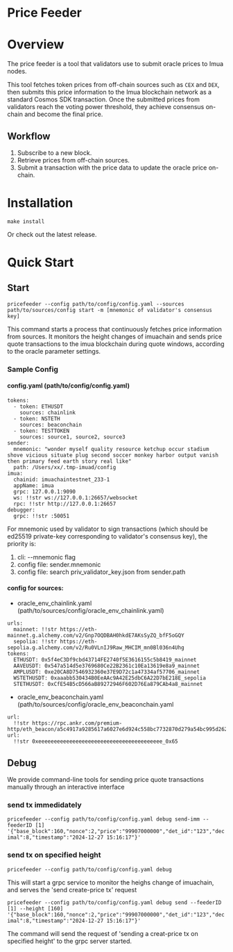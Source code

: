 # Price Feeder

# Overview

The price feeder is a tool that validators use to submit oracle prices to Imua nodes.

This tool fetches token prices from off-chain sources such as `CEX` and `DEX`, then submits this price information to the Imua blockchain network as a standard Cosmos SDK transaction. Once the submitted prices from validators reach the voting power threshold, they achieve consensus on-chain and become the final price.

## Workflow

1. Subscribe to a new block.
2. Retrieve prices from off-chain sources.
3. Submit a transaction with the price data to update the oracle price on-chain.

# Installation

`make install`

Or check out the latest release.

# Quick Start
## Start
`pricefeeder --config path/to/config/config.yaml --sources path/to/sources/config start -m [mnemonic of validator's consensus key]`

This command starts a process that continuously fetches price information from sources. It monitors the height changes of imuachain and sends price quote transactions to the imua blockchain during quote windows, according to the oracle parameter settings.

### Sample Config
#### config.yaml (path/to/config/config.yaml)
```
tokens:
  - token: ETHUSDT
    sources: chainlink
  - token: NSTETH
    sources: beaconchain
  - token: TESTTOKEN
    sources: source1, source2, source3
sender:
  mnemonic: "wonder myself quality resource ketchup occur stadium shove vicious situate plug second soccer monkey harbor output vanish then primary feed earth story real like"
  path: /Users/xx/.tmp-imuad/config
imua:
  chainid: imuachaintestnet_233-1
  appName: imua
  grpc: 127.0.0.1:9090
  ws: !!str ws://127.0.0.1:26657/websocket
  rpc: !!str http://127.0.0.1:26657
debugger:
  grpc: !!str :50051
```
For mnemonic used by validator to sign transactions (which should be ed25519 private-key corresponding to validator's consensus key), the priority is:
1. cli: --mnemonic flag
2. config file: sender.mnemonic
3. config file: search priv_validator_key.json from sender.path

#### config for sources:
- oracle_env_chainlink.yaml (path/to/sources/config/oracle_env_chainlink.yaml)
```
urls:
  mainnet: !!str https://eth-mainnet.g.alchemy.com/v2/Gnp7OQDBAH0hkdE7AKsSyZQ_bfF5oGQY
  sepolia: !!str https://eth-sepolia.g.alchemy.com/v2/Ru0VLnIJ9Raw_MHCIM_mn0Bl036n4Uhg
tokens:
  ETHUSDT: 0x5f4eC3Df9cbd43714FE2740f5E3616155c5b8419_mainnet
  AAVEUSDT: 0x547a514d5e3769680Ce22B2361c10Ea13619e8a9_mainnet
  AMPLUSDT: 0xe20CA8D7546932360e37E9D72c1a47334af57706_mainnet
  WSTETHUSDT: 0xaaabb530434B0EeAAc9A42E25dbC6A22D7bE218E_sepolia
  STETHUSDT: 0xCfE54B5cD566aB89272946F602D76Ea879CAb4a8_mainnet
```
- oracle_env_beaconchain.yaml (path/to/sources/config/oracle_env_beaconchain.yaml
```
url:
  !!str https://rpc.ankr.com/premium-http/eth_beacon/a5c4917a9285617a6027e6d924c558bc7732870d279a54bc995d2626ce54ab86
url:
  !!str 0xeeeeeeeeeeeeeeeeeeeeeeeeeeeeeeeeeeeeeeee_0x65
```
## Debug
We provide command-line tools for sending price quote transactions manually through an interactive interface
### send tx immedidately
`pricefeeder --config path/to/config/config.yaml debug send-imm --feederID [1] '{"base_block":160,"nonce":2,"price":"99907000000","det_id":"123","decimal":8,"timestamp":"2024-12-27 15:16:17"}'`
### send tx on specified height
`pricefeeder --config path/to/config/config.yaml debug`

This will start a grpc service to monitor the heighs change of imuachain, and serves the 'send create-price tx' request

`pricefeeder --config path/to/config/config.yaml debug send --feederID [1] --height [160] '{"base_block":160,"nonce":2,"price":"99907000000","det_id":"123","decimal":8,"timestamp":"2024-12-27 15:16:17"}'`

The command will send the request of 'sending a creat-price tx on specified height' to the grpc server started.
